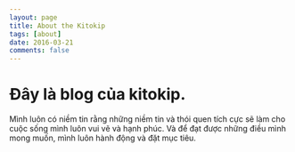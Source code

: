 ```yaml
---
layout: page
title: About the Kitokip
tags: [about]
date: 2016-03-21
comments: false
---
```


# Đây là blog của kitokip.

Mình luôn có niềm tin rằng những niềm tin và thói quen tích cực sẽ làm cho cuộc sống mình luôn vui vẽ và hạnh phúc.
Và để đạt được những điều mình mong muốn, mình luôn hành động và đặt mục tiêu.
